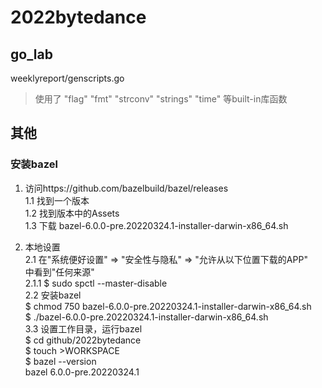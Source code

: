 # 2022bytedance  
  
## go_lab
  
weeklyreport/genscripts.go  
> 使用了 "flag" "fmt" "strconv" "strings" "time" 等built-in库函数  
  
## 其他  
  
### 安装bazel  
1. 访问https://github.com/bazelbuild/bazel/releases   
   1.1 找到一个版本  
   1.2 找到版本中的Assets  
   1.3 下载 bazel-6.0.0-pre.20220324.1-installer-darwin-x86_64.sh  
  
2. 本地设置  
   2.1 在"系统便好设置" => "安全性与隐私" => "允许从以下位置下载的APP"  
       中看到"任何来源"  
       2.1.1 $ sudo spctl --master-disable  
   2.2 安装bazel  
       $ chmod 750 bazel-6.0.0-pre.20220324.1-installer-darwin-x86_64.sh  
       $ ./bazel-6.0.0-pre.20220324.1-installer-darwin-x86_64.sh  
   3.3 设置工作目录，运行bazel  
       $ cd github/2022bytedance  
       $ touch >WORKSPACE  
       $ bazel --version  
       bazel 6.0.0-pre.20220324.1  
